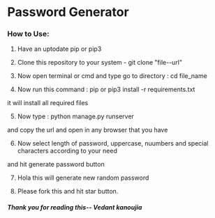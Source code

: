 # Password Generator

### How to Use:

1. Have an uptodate pip or pip3

2. Clone this repository to your system - git clone "file--url"

3. Now open terminal or cmd and type go to directory : cd file_name

4. Now run this command : pip or pip3 install -r requirements.txt

it will install all required files

5. Now type : python manage.py runserver

and copy the url and open in any browser that you have

6. Now select length of password, uppercase, nuumbers and special characters according to your need

and hit generate password button

7. Hola this will generate new random password

8. Please fork this and hit star button.

##### Thank you for reading this-- Vedant kanoujia
